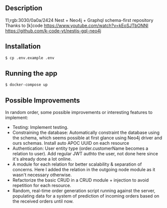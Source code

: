 ## Description
11;rgb:3030/0a0a/2424
Nest + Neo4j + Graphql schema-first repository
Thanks to [k]code https://www.youtube.com/watch?v=kEoSJTbONNI
https://github.com/k-code-yt/nestjs-gql-neo4j

## Installation

```bash
$ cp .env.example .env
```

## Running the app

```bash
$ docker-compose up
```

## Possible Improvements
In random order, some possible improvements or interesting features to implement:
- Testing: Implement testing.
- Constraining the database: Automatically constraint the database using the schema, which seems possible at first glance using Neo4j driver and ours schemas. Install auto APOC UUID on each resource
- Authentication: User entity type (order.customerName becomes a relation to user). Add regular JWT authto the user, not done here since it's already done a lot online.
- A module for each relation for better scalability & separation of concerns. Here I added the relation in the outgoing node module as it wasn't necessary otherwise.
- Refactorize the basic CRUD in a CRUD module + injection to avoid repetition for each resource.
- Random, real-time order generation script running against the server, populating data for a system of prediction of incoming orders based on the received orders until now.
